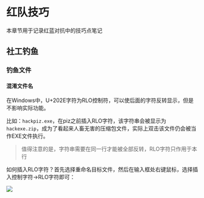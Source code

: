 # 红队技巧

本章节用于记录红蓝对抗中的技巧点笔记

## 社工钓鱼

### 钓鱼文件

#### 混淆文件名

在Windows中，U+202E字符为RLO控制符，可以使后面的字符反转显示，但是不影响实际功能。

比如：`hackpiz.exe`，在piz之前插入RLO字符，该字符串会被显示为`hackexe.zip`，成为了看起来人畜无害的压缩包文件，实际上双击该文件仍会被当作EXE文件执行。

> 值得注意的是，字符串需要在同一行才能被全部反转，RLO字符只作用于本行

如何插入RLO字符？首先选择重命名目标文件，然后在输入框处右键鼠标，选择插入控制字符->RLO字符即可：

![](G:\ired.team\Notes\img\Redteam001.png)